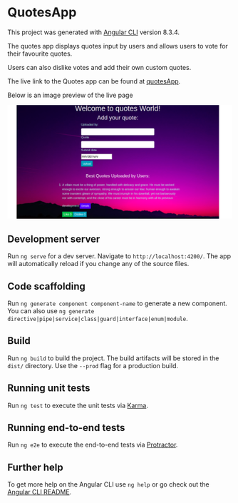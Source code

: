 # QuotesApp

This project was generated with [Angular CLI](https://github.com/angular/angular-cli) version 8.3.4.

The quotes app displays quotes input by users and allows users to vote for their favourite quotes. 

Users can also dislike votes and add their own custom quotes.

The live link to the Quotes app can be found at [quotesApp](https://jay-68.github.io/quotesApp/).

Below is an image preview of the live page

 ![quotesApp](src/assets/quotesApp.png)

## Development server

Run `ng serve` for a dev server. Navigate to `http://localhost:4200/`. The app will automatically reload if you change any of the source files.

## Code scaffolding

Run `ng generate component component-name` to generate a new component. You can also use `ng generate directive|pipe|service|class|guard|interface|enum|module`.

## Build

Run `ng build` to build the project. The build artifacts will be stored in the `dist/` directory. Use the `--prod` flag for a production build.

## Running unit tests

Run `ng test` to execute the unit tests via [Karma](https://karma-runner.github.io).

## Running end-to-end tests

Run `ng e2e` to execute the end-to-end tests via [Protractor](http://www.protractortest.org/).

## Further help

To get more help on the Angular CLI use `ng help` or go check out the [Angular CLI README](https://github.com/angular/angular-cli/blob/master/README.md).
